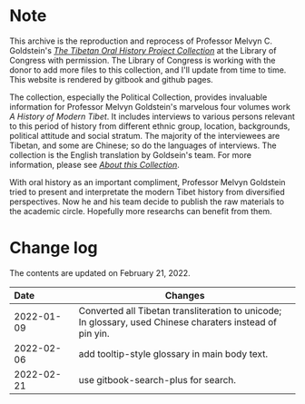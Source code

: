 # Note

This archive is the reproduction and reprocess of Professor Melvyn C. Goldstein's [*The Tibetan Oral History Project Collection*](https://www.loc.gov/collections/tibetan-oral-history-project/) at the Library of Congress with permission. The Library of Congress is working with the donor to add more files to this collection, and I'll update from time to time. This website is rendered by gitbook and github pages.  

The collection, especially the Political Collection, provides invaluable information for Professor Melvyn Goldstein's marvelous four volumes work *A History of Modern Tibet*. It includes interviews to various persons relevant to this period of history from different ethnic group, location, backgrounds, political attitude and social stratum. The majority of the interviewees are Tibetan, and some are Chinese; so do the languages of interviews. The collection is the English translation by Goldsein's team. For more information, please see [*About this Collection*](ABOUT.md).

With oral history as an important compliment, Professor Melvyn Goldstein tried to present and interpretate the modern Tibet history from diversified perspectives. Now he and his team decide to publish the raw materials to the academic circle. Hopefully more researchs can benefit from them.

# Change log

The contents are updated on February 21, 2022.

| Date   | Changes |
|:-------|---------| 
|2022-01-09 | Converted all Tibetan transliteration to unicode; <br/> In glossary, used Chinese charaters instead of pin yin. |
|2022-02-06 | add tooltip-style glossary in main body text. |
|2022-02-21 | use gitbook-search-plus for search. |

